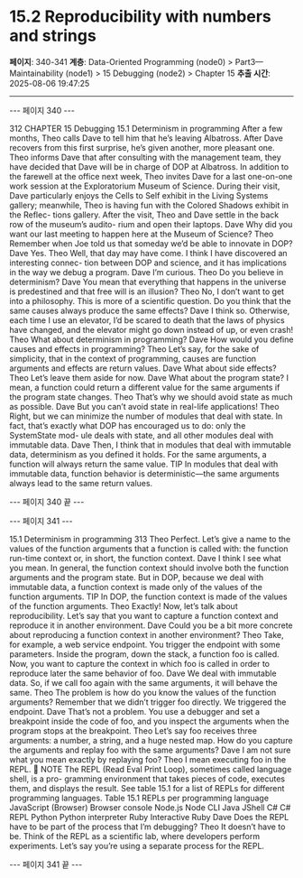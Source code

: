 # 15.2 Reproducibility with numbers and strings

**페이지**: 340-341
**계층**: Data-Oriented Programming (node0) > Part3—Maintainability (node1) > 15 Debugging (node2) > Chapter 15
**추출 시간**: 2025-08-06 19:47:25

---


--- 페이지 340 ---

312 CHAPTER 15 Debugging
15.1 Determinism in programming
After a few months, Theo calls Dave to tell him that he’s leaving Albatross. After Dave
recovers from this first surprise, he’s given another, more pleasant one. Theo informs Dave
that after consulting with the management team, they have decided that Dave will be in
charge of DOP at Albatross. In addition to the farewell at the office next week, Theo invites
Dave for a last one-on-one work session at the Exploratorium Museum of Science.
During their visit, Dave particularly enjoys the Cells to Self exhibit in the Living Systems
gallery; meanwhile, Theo is having fun with the Colored Shadows exhibit in the Reflec-
tions gallery. After the visit, Theo and Dave settle in the back row of the museum’s audito-
rium and open their laptops.
Dave Why did you want our last meeting to happen here at the Museum of Science?
Theo Remember when Joe told us that someday we’d be able to innovate in DOP?
Dave Yes.
Theo Well, that day may have come. I think I have discovered an interesting connec-
tion between DOP and science, and it has implications in the way we debug a
program.
Dave I’m curious.
Theo Do you believe in determinism?
Dave You mean that everything that happens in the universe is predestined and that
free will is an illusion?
Theo No, I don’t want to get into a philosophy. This is more of a scientific question.
Do you think that the same causes always produce the same effects?
Dave I think so. Otherwise, each time I use an elevator, I’d be scared to death that
the laws of physics have changed, and the elevator might go down instead of
up, or even crash!
Theo What about determinism in programming?
Dave How would you define causes and effects in programming?
Theo Let’s say, for the sake of simplicity, that in the context of programming, causes
are function arguments and effects are return values.
Dave What about side effects?
Theo Let’s leave them aside for now.
Dave What about the program state? I mean, a function could return a different
value for the same arguments if the program state changes.
Theo That’s why we should avoid state as much as possible.
Dave But you can’t avoid state in real-life applications!
Theo Right, but we can minimize the number of modules that deal with state. In fact,
that’s exactly what DOP has encouraged us to do: only the SystemState mod-
ule deals with state, and all other modules deal with immutable data.
Dave Then, I think that in modules that deal with immutable data, determinism as
you defined it holds. For the same arguments, a function will always return the
same value.
TIP In modules that deal with immutable data, function behavior is deterministic—the
same arguments always lead to the same return values.

--- 페이지 340 끝 ---


--- 페이지 341 ---

15.1 Determinism in programming 313
Theo Perfect. Let’s give a name to the values of the function arguments that a function
is called with: the function run-time context or, in short, the function context.
Dave I think I see what you mean. In general, the function context should involve
both the function arguments and the program state. But in DOP, because we
deal with immutable data, a function context is made only of the values of the
function arguments.
TIP In DOP, the function context is made of the values of the function arguments.
Theo Exactly! Now, let’s talk about reproducibility. Let’s say that you want to capture
a function context and reproduce it in another environment.
Dave Could you be a bit more concrete about reproducing a function context in
another environment?
Theo Take, for example, a web service endpoint. You trigger the endpoint with some
parameters. Inside the program, down the stack, a function foo is called. Now,
you want to capture the context in which foo is called in order to reproduce
later the same behavior of foo.
Dave We deal with immutable data. So, if we call foo again with the same arguments,
it will behave the same.
Theo The problem is how do you know the values of the function arguments?
Remember that we didn’t trigger foo directly. We triggered the endpoint.
Dave That’s not a problem. You use a debugger and set a breakpoint inside the code of
foo, and you inspect the arguments when the program stops at the breakpoint.
Theo Let’s say foo receives three arguments: a number, a string, and a huge nested map.
How do you capture the arguments and replay foo with the same arguments?
Dave I am not sure what you mean exactly by replaying foo?
Theo I mean executing foo in the REPL.
 NOTE The REPL (Read Eval Print Loop), sometimes called language shell, is a pro-
gramming environment that takes pieces of code, executes them, and displays the
result. See table 15.1 for a list of REPLs for different programming languages.
Table 15.1 REPLs per programming language
JavaScript (Browser) Browser console
Node.js Node CLI
Java JShell
C# C# REPL
Python Python interpreter
Ruby Interactive Ruby
Dave Does the REPL have to be part of the process that I’m debugging?
Theo It doesn’t have to be. Think of the REPL as a scientific lab, where developers
perform experiments. Let’s say you’re using a separate process for the REPL.

--- 페이지 341 끝 ---
